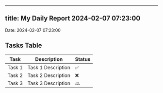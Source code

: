 
---
title: My Daily Report 2024-02-07 07:23:00
---

Date: 2024-02-07 07:23:00

## Tasks Table

| Task | Description | Status |
|------|-------------|--------|
| Task 1 | Task 1 Description | ✅ |
| Task 2 | Task 2 Description | ❌ |
| Task 3 | Task 3 Description | 🔜 |
